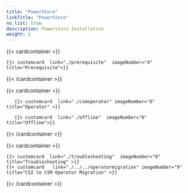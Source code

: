 ```yaml
---
title: "PowerStore"
linkTitle: "PowerStore"
no_list: true
description: Powerstore Installation
weight: 1
---
```



{{< cardcontainer >}}

    {{< customcard  link="./prerequisite"  imageNumber="4" title="Prerequisite">}} 

{{< /cardcontainer >}}

{{< cardcontainer >}}

       {{< customcard  link="./csmoperator" imageNumber="6"  title="Operator" >}}

       {{< customcard  link="./offline"  imageNumber="6" title="Offline">}}

{{< /cardcontainer >}}

{{< cardcontainer >}}

    {{< customcard  link="./troubleshooting"  imageNumber="8" title="Troubleshooting" >}} 
    {{< customcard   link="./../../operatormigration" imageNumber="9"  title="CSI to CSM Operator Migration" >}} 

{{< /cardcontainer >}}
